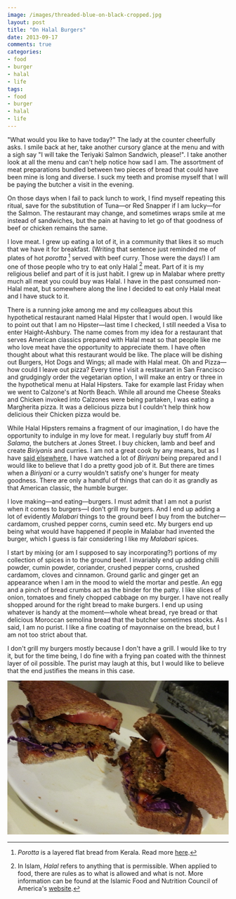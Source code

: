 ```yaml
---
image: /images/threaded-blue-on-black-cropped.jpg
layout: post
title: "On Halal Burgers"
date: 2013-09-17
comments: true
categories:
- food
- burger
- halal
- life
tags:
- food
- burger
- halal
- life
---
```

"What would you like to have today?" The lady at the counter cheerfully asks. I smile back at her, take another cursory glance at the menu and with a sigh say "I will take the Teriyaki Salmon Sandwich, please!". I take another look at all the menu and can't help notice how sad I am. The assortment of meat preparations bundled between two pieces of bread that could have been mine is long and diverse. I suck my teeth and promise myself that I will be paying the butcher a visit in the evening.

On those days when I fail to pack lunch to work, I find myself repeating this ritual, save for the substitution of Tuna—or Red Snapper if I am lucky—for the Salmon. The restaurant may change, and sometimes wraps smile at me instead of sandwiches, but the pain at having to let go of that goodness of beef or chicken remains the same.

I love meat. I grew up eating a lot of it, in a community that likes it so much that we have it for breakfast. (Writing that sentence just reminded me of plates of hot *porotta* [^1] served with beef curry. Those were the days!) I am one of those people who try to eat only Halal [^2] meat. Part of it is my religious belief and part of it is just habit. I grew up in Malabar where pretty much all meat you could buy was Halal. I have in the past consumed non-Halal meat, but somewhere along the line I decided to eat only Halal meat and I have stuck to it.

There is a running joke among me and my colleagues about this hypothetical restaurant named Halal Hipster that I would open. I would like to point out that I am no Hipster—last time I checked, I still needed a Visa to enter Haight-Ashbury. The name comes from my idea for a restaurant that serves American classics prepared with Halal meat so that people like me who love meat have the opportunity to appreciate them. I have often thought about what this restaurant would be like. The place will be dishing out Burgers, Hot Dogs and Wings; all made with Halal meat. Oh and Pizza—how could I leave out pizza? Every time I visit a restaurant in San Francisco and grudgingly order the vegetarian option, I will make an entry or three in the hypothetical menu at Halal Hipsters. Take for example last Friday when we went to Calzone's at North Beach. While all around me Cheese Steaks and Chicken invoked into Calzones were being partaken, I was eating a Margherita pizza. It was a delicious pizza but I couldn't help think how delicious their Chicken pizza would be.

While Halal Hipsters remains a fragment of our imagination, I do have the opportunity to indulge in my love for meat. I regularly buy stuff from *Al Salama*, the butchers at Jones Street. I buy chicken, lamb and beef and create *Biriyanis* and curries. I am not a great cook by any means, but as I have [said elsewhere](/blog/2013/08/09/biriyani-and-me/), I have watched a lot of *Biriyani* being prepared and I would like to believe that I do a pretty good job of it. But there are times when a *Biriyani* or a curry wouldn't satisfy one's hunger for meaty goodness. There are only a handful of things that can do it as grandly as that American classic, the humble burger.

I love making—and eating—burgers. I must admit that I am not a purist when it comes to burgers—I don't grill my burgers. And I end up adding a lot of evidently *Malabari* things to the ground beef I buy from the butcher—cardamom, crushed pepper corns, cumin seed etc. My burgers end up being what would have happened if people in Malabar had invented the burger, which I guess is fair considering I like my *Malabari* spices.

I start by mixing (or am I supposed to say incorporating?) portions of my collection of spices in to the ground beef. I invariably end up adding chilli powder, cumin powder, coriander, crushed pepper corns, crushed cardamom, cloves and cinnamon. Ground garlic and ginger get an appearance when I am in the mood to wield the mortar and pestle. An egg and a pinch of bread crumbs act as the binder for the patty. I like slices of onion, tomatoes and finely chopped cabbage on my burger. I have not really shopped around for the right bread to make burgers. I end up using whatever is handy at the moment—whole wheat bread, rye bread or that delicious Moroccan semolina bread that the butcher sometimes stocks. As I said, I am no purist. I like a fine coating of mayonnaise on the bread, but I am not too strict about that.

I don't grill my burgers mostly because I don't have a grill. I would like to try it, but for the time being, I do fine with a frying pan coated with the thinnest layer of oil possible. The purist may laugh at this, but I would like to believe that the end justifies the means in this case.

![Masala Burger](/images/burger.png "Evidently, food photography is not my thing.")

[^1]: *Porotta* is a layered flat bread from Kerala. Read more [here](http://riascollection.blogspot.com/2013/04/homemade-kerala-porotta-with-video.html).
[^2]: In Islam, *Halal* refers to anything that is permissible. When applied to food, there are rules as to what is allowed and what is not. More information can be found at the Islamic Food and Nutrition Council of America's [website](http://www.ifanca.org/cms/wpages/detail/4ca47c89-ec4c-41ba-ac38-1c111b830f0c).
